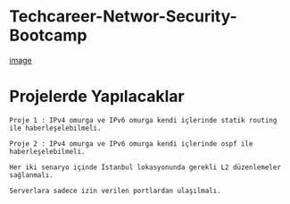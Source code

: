 # Techcareer-Networ-Security-Bootcamp
[image](https://user-images.githubusercontent.com/48979284/185521637-5ef47f6b-67f1-45b4-8d3f-e0279e206482.png)

# Projelerde Yapılacaklar

`Proje 1 : IPv4 omurga ve IPv6 omurga kendi içlerinde statik routing ile haberleşelebilmeli.`

`Proje 2 : IPv4 omurga ve IPv6 omurga kendi içlerinde ospf ile haberleşelebilmeli.`

`Her iki senaryo içinde İstanbul lokasyonunda gerekli L2 düzenlemeler sağlanmalı.`

`Serverlara sadece izin verilen portlardan ulaşılmalı.`
